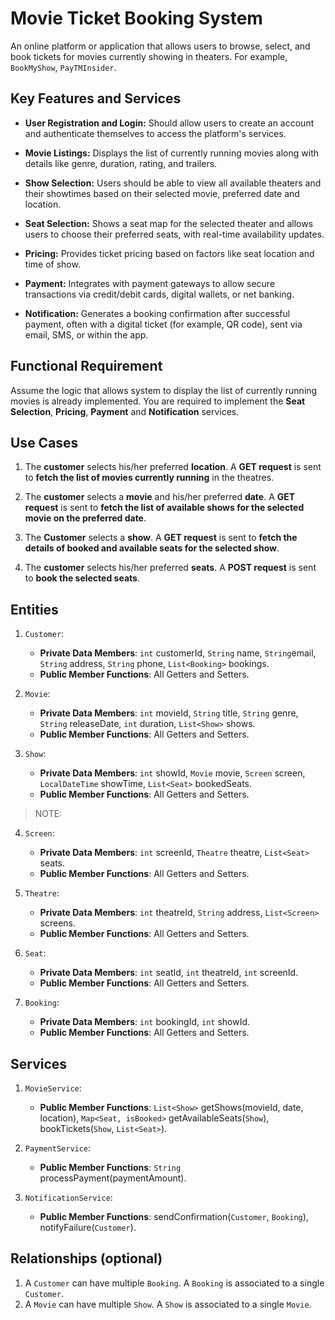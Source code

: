 # Movie Ticket Booking System

An online platform or application that allows users to browse, select, and book tickets for movies currently showing in theaters. For example, `BookMyShow`, `PayTMInsider`.

## Key Features and Services

- **User Registration and Login:** Should allow users to create an account and authenticate themselves to access the platform's services.

- **Movie Listings:** Displays the list of currently running movies along with details like genre, duration, rating, and trailers.

- **Show Selection:** Users should be able to view all available theaters and their showtimes based on their selected movie, preferred date and location.

- **Seat Selection:** Shows a seat map for the selected theater and allows users to choose their preferred seats, with real-time availability updates.

- **Pricing:** Provides ticket pricing based on factors like seat location and time of show.

- **Payment:** Integrates with payment gateways to allow secure transactions via credit/debit cards, digital wallets, or net banking.

- **Notification:** Generates a booking confirmation after successful payment, often with a digital ticket (for example, QR code), sent via email, SMS, or within the app.

## Functional Requirement

Assume the logic that allows system to display the list of currently running movies is already implemented. You are required to implement the **Seat Selection**, **Pricing**, **Payment** and **Notification** services.

## Use Cases

1. The **customer** selects his/her preferred **location**. A **GET request** is sent to **fetch the list of movies currently running** in the theatres.

2. The **customer** selects a **movie** and his/her preferred **date**. A **GET request** is sent to **fetch the list of available shows for the selected movie on the preferred date**.

3. The **Customer** selects a **show**. A **GET request** is sent to **fetch the details of booked and available seats for the selected show**. 

4. The **customer** selects his/her preferred **seats**. A **POST request** is sent to **book the selected seats**.

## Entities

1. `Customer`:
    - **Private Data Members**: `int` customerId, `String` name, `String`email, `String` address, `String`  phone, `List<Booking>` bookings.
    - **Public Member Functions**: All Getters and Setters.

2. `Movie`:
    - **Private Data Members**: `int` movieId, `String` title, `String` genre, `String` releaseDate, `int` duration, `List<Show>` shows.
    - **Public Member Functions**: All Getters and Setters.

3. `Show`:
    - **Private Data Members**: `int` showId, `Movie` movie, `Screen` screen, `LocalDateTime` showTime, `List<Seat>` bookedSeats.
    - **Public Member Functions**: All Getters and Setters.

> NOTE: 

4. `Screen`:
    - **Private Data Members**: `int` screenId, `Theatre` theatre, `List<Seat>` seats.
    - **Public Member Functions**: All Getters and Setters. 

5. `Theatre`:
    - **Private Data Members**: `int` theatreId, `String` address, `List<Screen>` screens.
    - **Public Member Functions**: All Getters and Setters.

6. `Seat`:
    - **Private Data Members**: `int` seatId, `int` theatreId, `int` screenId. 
    - **Public Member Functions**: All Getters and Setters.





7. `Booking`:
    - **Private Data Members**: `int` bookingId, `int` showId.
    - **Public Member Functions**: All Getters and Setters.

## Services

1. `MovieService`:
    - **Public Member Functions**: `List<Show>` getShows(movieId, date, location), `Map<Seat, isBooked>` getAvailableSeats(`Show`), bookTickets(`Show`, `List<Seat>`).

2. `PaymentService`:
    - **Public Member Functions**: `String` processPayment(paymentAmount).

3. `NotificationService`:
    - **Public Member Functions**: sendConfirmation(`Customer`, `Booking`), notifyFailure(`Customer`).

## Relationships (optional)

1. A `Customer` can have multiple `Booking`. A `Booking` is associated to a single `Customer`. 
2. A `Movie` can have multiple `Show`. A `Show` is associated to a single `Movie`.

